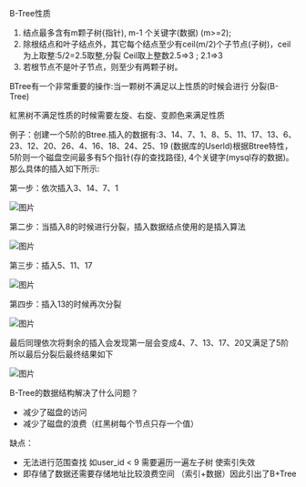 B-Tree性质

1. 结点最多含有m颗子树{指针), m-1 个关键字(数据) (m>=2);
2. 除根结点和叶子结点外，其它每个结点至少有ceil(m/2)个子节点(子树)，ceil 为上取整:5/2=2.5取整,分裂  Ceil取上整数2.5=>3 ; 2.1=>3
3. 若根节点不是叶子节点，则至少有两颗子树。

BTree有一个非常重要的操作:当一颗树不满足以上性质的时候会进行 分裂(B-Tree)

紅黑树不满足性质的时候需要左旋、右旋、变颜色来满足性质

例子：创建一个5阶的Btree.插入的数据有:3、14、7、1、8、5、11、17、13、6、23、12、20、26、4、16、18、24、25、19 (数据库的Userld)根据Btree特性，5阶则一个磁盘空间最多有5个指针(存的查找路径), 4个关键字(mysql存的数据)。那么具体的插入如下所示:

第一步：依次插入3、14、7、1

![图片](https://uploader.shimo.im/f/0YaB7B0Sy7dPSID6.png!thumbnail)

第二步：当插入8的时候进行分裂，插入数据结点使用的是插入算法

![图片](https://uploader.shimo.im/f/SzO6rXEdvFbJu4q2.png!thumbnail)

第三步：插入5、11、17

![图片](https://uploader.shimo.im/f/ixQOZHW2Ntu1cWkM.png!thumbnail)

第四步：插入13的时候再次分裂

![图片](https://uploader.shimo.im/f/p125YHsAVpdPd2Yx.png!thumbnail)

最后同理依次将剩余的插入会发现第一层会变成4、7、13、17、20又满足了5阶所以最后分裂后最终结果如下

![图片](https://uploader.shimo.im/f/UMDsEA7qeXVpkeg0.png!thumbnail)

B-Tree的数据结构解决了什么问题？

* 减少了磁盘的访问
* 减少了磁盘的浪费（红黑树每个节点只存一个值）

缺点：

* 无法进行范围查找 如user_id < 9 需要遍历一遍左子树 使索引失效
* 即存储了数据还需要存储地址比较浪费空间 （索引+数据）因此引出了B+Tree
